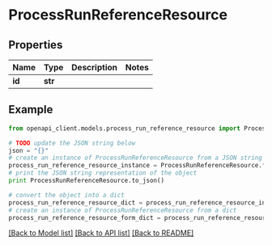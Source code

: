 # ProcessRunReferenceResource


## Properties
Name | Type | Description | Notes
------------ | ------------- | ------------- | -------------
**id** | **str** |  | 

## Example

```python
from openapi_client.models.process_run_reference_resource import ProcessRunReferenceResource

# TODO update the JSON string below
json = "{}"
# create an instance of ProcessRunReferenceResource from a JSON string
process_run_reference_resource_instance = ProcessRunReferenceResource.from_json(json)
# print the JSON string representation of the object
print ProcessRunReferenceResource.to_json()

# convert the object into a dict
process_run_reference_resource_dict = process_run_reference_resource_instance.to_dict()
# create an instance of ProcessRunReferenceResource from a dict
process_run_reference_resource_form_dict = process_run_reference_resource.from_dict(process_run_reference_resource_dict)
```
[[Back to Model list]](../README.md#documentation-for-models) [[Back to API list]](../README.md#documentation-for-api-endpoints) [[Back to README]](../README.md)


